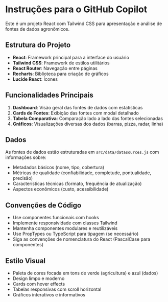 # Instruções para o GitHub Copilot

<!-- Use this file to provide workspace-specific custom instructions to Copilot. For more details, visit https://code.visualstudio.com/docs/copilot/copilot-customization#_use-a-githubcopilotinstructionsmd-file -->

Este é um projeto React com Tailwind CSS para apresentação e análise de fontes de dados agronômicos.

## Estrutura do Projeto

- **React**: Framework principal para a interface do usuário
- **Tailwind CSS**: Framework de estilos utilitários
- **React Router**: Navegação entre páginas
- **Recharts**: Biblioteca para criação de gráficos
- **Lucide React**: Ícones

## Funcionalidades Principais

1. **Dashboard**: Visão geral das fontes de dados com estatísticas
2. **Cards de Fontes**: Exibição das fontes com modal detalhado
3. **Tabela Comparativa**: Comparação lado a lado das fontes selecionadas
4. **Gráficos**: Visualizações diversas dos dados (barras, pizza, radar, linha)

## Dados

As fontes de dados estão estruturadas em `src/data/datasources.js` com informações sobre:
- Metadados básicos (nome, tipo, cobertura)
- Métricas de qualidade (confiabilidade, completude, pontualidade, precisão)
- Características técnicas (formato, frequência de atualização)
- Aspectos econômicos (custo, acessibilidade)

## Convenções de Código

- Use componentes funcionais com hooks
- Implemente responsividade com classes Tailwind
- Mantenha componentes modulares e reutilizáveis
- Use PropTypes ou TypeScript para tipagem (se necessário)
- Siga as convenções de nomenclatura do React (PascalCase para componentes)

## Estilo Visual

- Paleta de cores focada em tons de verde (agricultura) e azul (dados)
- Design limpo e moderno
- Cards com hover effects
- Tabelas responsivas com scroll horizontal
- Gráficos interativos e informativos
